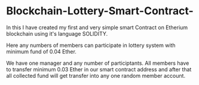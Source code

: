 # Blockchain-Lottery-Smart-Contract-

In this I have created my first and very simple smart Contract on Etherium blockchain using it's language SOLIDITY.

Here any numbers of members can participate in lottery system with minimum fund of 0.04 Ether.

We have one manager and any number of participtants. All members have to transfer minimum 0.03 Ether in our smart contract address and after that all collected fund will get transfer into any one random member account.

